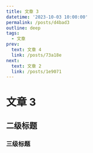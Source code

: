```yaml
---
title: 文章 3
datetime: '2023-10-03 10:00:00'
permalink: /posts/d4bad3
outline: deep
tags:
  - 文章
prev:
  text: 文章 4
  link: /posts/73a18e
next:
  text: 文章 2
  link: /posts/1e9071
---
```


# 文章 3

## 二级标题

### 三级标题
